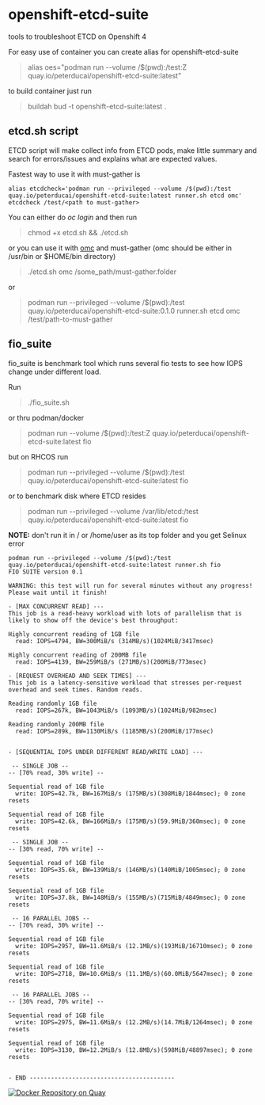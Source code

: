 # openshift-etcd-suite

tools to troubleshoot ETCD on Openshift 4

For easy use of container you can create alias for openshift-etcd-suite

> alias oes="podman run --volume /$(pwd):/test:Z quay.io/peterducai/openshift-etcd-suite:latest"

to build container just run

> buildah bud -t openshift-etcd-suite:latest .

## etcd.sh script

ETCD script will make collect info from ETCD pods, make little summary and search for errors/issues and explains what are expected values.

Fastest way to use it with must-gather is 

```
alias etcdcheck='podman run --privileged --volume /$(pwd):/test quay.io/peterducai/openshift-etcd-suite:latest runner.sh etcd omc'
etcdcheck /test/<path to must-gather>
```

You can either do *oc login* and then run

> chmod +x etcd.sh && ./etcd.sh

or you can use it with [omc](https://github.com/gmeghnag/omc) and must-gather (omc should be either in /usr/bin or $HOME/bin directory)

> ./etcd.sh omc /some_path/must-gather.folder

or 

> podman run --privileged --volume /$(pwd):/test quay.io/peterducai/openshift-etcd-suite:0.1.0 runner.sh etcd omc /test/path-to-must-gather


## fio_suite

fio_suite is benchmark tool which runs several fio tests to see how IOPS change under different load.

Run

> ./fio_suite.sh

or thru podman/docker

> podman run --volume /$(pwd):/test:Z quay.io/peterducai/openshift-etcd-suite:latest fio

but on RHCOS run

> podman run --privileged --volume /$(pwd):/test quay.io/peterducai/openshift-etcd-suite:latest fio

or to benchmark disk where ETCD resides

> podman run --privileged --volume /var/lib/etcd:/test quay.io/peterducai/openshift-etcd-suite:latest fio

**NOTE:** don't run it in / or /home/user as its top folder and you get Selinux error

```
podman run --privileged --volume /$(pwd):/test quay.io/peterducai/openshift-etcd-suite:latest runner.sh fio
FIO SUITE version 0.1
 
WARNING: this test will run for several minutes without any progress! Please wait until it finish!
 
- [MAX CONCURRENT READ] ---
This job is a read-heavy workload with lots of parallelism that is likely to show off the device's best throughput:
 
Highly concurrent reading of 1GB file 
  read: IOPS=4794, BW=300MiB/s (314MB/s)(1024MiB/3417msec)
 
Highly concurrent reading of 200MB file 
  read: IOPS=4139, BW=259MiB/s (271MB/s)(200MiB/773msec)
 
- [REQUEST OVERHEAD AND SEEK TIMES] ---
This job is a latency-sensitive workload that stresses per-request overhead and seek times. Random reads.
 
Reading randomly 1GB file 
  read: IOPS=267k, BW=1043MiB/s (1093MB/s)(1024MiB/982msec)
 
Reading randomly 200MB file 
  read: IOPS=289k, BW=1130MiB/s (1185MB/s)(200MiB/177msec)
 
 
- [SEQUENTIAL IOPS UNDER DIFFERENT READ/WRITE LOAD] ---
 
 -- SINGLE JOB -- 
-- [70% read, 30% write] --
 
Sequential read of 1GB file 
  write: IOPS=42.7k, BW=167MiB/s (175MB/s)(308MiB/1844msec); 0 zone resets
 
Sequential read of 1GB file 
  write: IOPS=42.6k, BW=166MiB/s (175MB/s)(59.9MiB/360msec); 0 zone resets
 
 -- SINGLE JOB -- 
-- [30% read, 70% write] --
 
Sequential read of 1GB file 
  write: IOPS=35.6k, BW=139MiB/s (146MB/s)(140MiB/1005msec); 0 zone resets
 
Sequential read of 1GB file 
  write: IOPS=37.8k, BW=148MiB/s (155MB/s)(715MiB/4849msec); 0 zone resets
 
 -- 16 PARALLEL JOBS -- 
-- [70% read, 30% write] --
 
Sequential read of 1GB file 
  write: IOPS=2957, BW=11.6MiB/s (12.1MB/s)(193MiB/16710msec); 0 zone resets
 
Sequential read of 1GB file 
  write: IOPS=2718, BW=10.6MiB/s (11.1MB/s)(60.0MiB/5647msec); 0 zone resets
 
 -- 16 PARALLEL JOBS -- 
-- [30% read, 70% write] --
 
Sequential read of 1GB file 
  write: IOPS=2975, BW=11.6MiB/s (12.2MB/s)(14.7MiB/1264msec); 0 zone resets
 
Sequential read of 1GB file 
  write: IOPS=3130, BW=12.2MiB/s (12.8MB/s)(598MiB/48897msec); 0 zone resets
 
 
- END -----------------------------------------

```



[![Docker Repository on Quay](https://quay.io/repository/peterducai/openshift-etcd-suite/status "Docker Repository on Quay")](https://quay.io/repository/peterducai/openshift-etcd-suite)